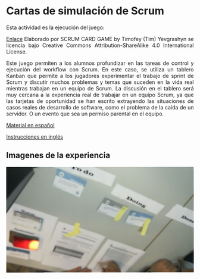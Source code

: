<style type="text/css">
p { text-align: justify;}
 </style>
 
# Cartas de simulación de Scrum


Esta actividad es la ejecución del juego:

[Enlace](https://scrumcardgame.com/)
Elaborado por SCRUM CARD GAME by Timofey (Tim) Yevgrashyn se licencia bajo Creative Commons
Attribution-ShareAlike 4.0 International License.

Este juego  permiten a los alumnos profundizar en las tareas de control y ejecución del workflow con Scrum. En este caso, se utiliza un tablero Kanban que permite a los jugadores experimentar el trabajo de sprint de Scrum y discutir muchos problemas y temas que suceden en la vida real mientras trabajan en un equipo de Scrum. La discusión en el tablero será muy cercana a la experiencia real de trabajar en un equipo Scrum, ya que las tarjetas de oportunidad se han escrito extrayendo las situaciones de casos reales de desarrollo de software, como el problema de la caída de un servidor. O un evento que sea un permiso parental en el equipo.

[Material en español](Scrum_Card-Game_ES.pdf)

[Instrucciones en inglés](Scrum_Card_Game_Instructions.pdf)

## Imagenes de la experiencia

![Foto ](foto1.png)
